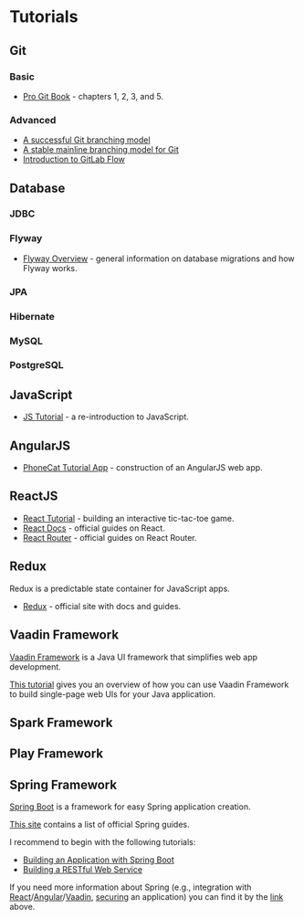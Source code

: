 # Tutorials

## Git

### Basic

* [Pro Git Book](https://git-scm.com/book/en/v2) - chapters 1, 2, 3, and 5.

### Advanced

* [A successful Git branching model](http://nvie.com/posts/a-successful-git-branching-model/)
* [A stable mainline branching model for Git](http://www.bitsnbites.eu/a-stable-mainline-branching-model-for-git/)
* [Introduction to GitLab Flow](https://docs.gitlab.com/ee/workflow/gitlab_flow.html)

## Database

### JDBC

### Flyway

* [Flyway Overview](https://flywaydb.org/getstarted/) - general information on database migrations and how Flyway works.

### JPA

### Hibernate

### MySQL

### PostgreSQL

## JavaScript

* [JS Tutorial](https://developer.mozilla.org/en-US/docs/Web/JavaScript/A_re-introduction_to_JavaScript) - a re-introduction to JavaScript.

## AngularJS

* [PhoneCat Tutorial App](https://docs.angularjs.org/tutorial) - construction of an AngularJS web app.

## ReactJS

* [React Tutorial](https://reactjs.org/tutorial/tutorial.html) - building an interactive tic-tac-toe game.
* [React Docs](https://reactjs.org/docs) - official guides on React.
* [React Router](https://reacttraining.com/react-router/) - official guides on React Router.




## Redux

Redux is a predictable state container for JavaScript apps.

* [Redux](https://redux.js.org/) - official site with docs and guides.

## Vaadin Framework

[Vaadin Framework](https://vaadin.com/framework) is a Java UI framework that simplifies web app development.

[This tutorial](https://vaadin.com/docs/v8/framework/tutorial.html) gives you an overview of how you can use Vaadin Framework to build single-page web UIs for your Java application.

## Spark Framework

## Play Framework

## Spring Framework

[Spring Boot](https://projects.spring.io/spring-boot/) is a framework for easy Spring application creation.

[This site](https://spring.io/guides) contains a list of official Spring guides.

I recommend to begin with the following tutorials:

* [Building an Application with Spring Boot](https://spring.io/guides/gs/spring-boot/)
* [Building a RESTful Web Service](https://spring.io/guides/gs/rest-service/)

If you need more information about Spring (e.g., integration with [React](https://spring.io/guides/tutorials/react-and-spring-data-rest/)/[Angular](https://spring.io/guides/gs/consuming-rest-angularjs/)/[Vaadin](https://spring.io/guides/gs/crud-with-vaadin/), [securing](https://spring.io/guides/topicals/spring-security-architecture/) an application) you can find it by the [link](https://spring.io/guides) above.
